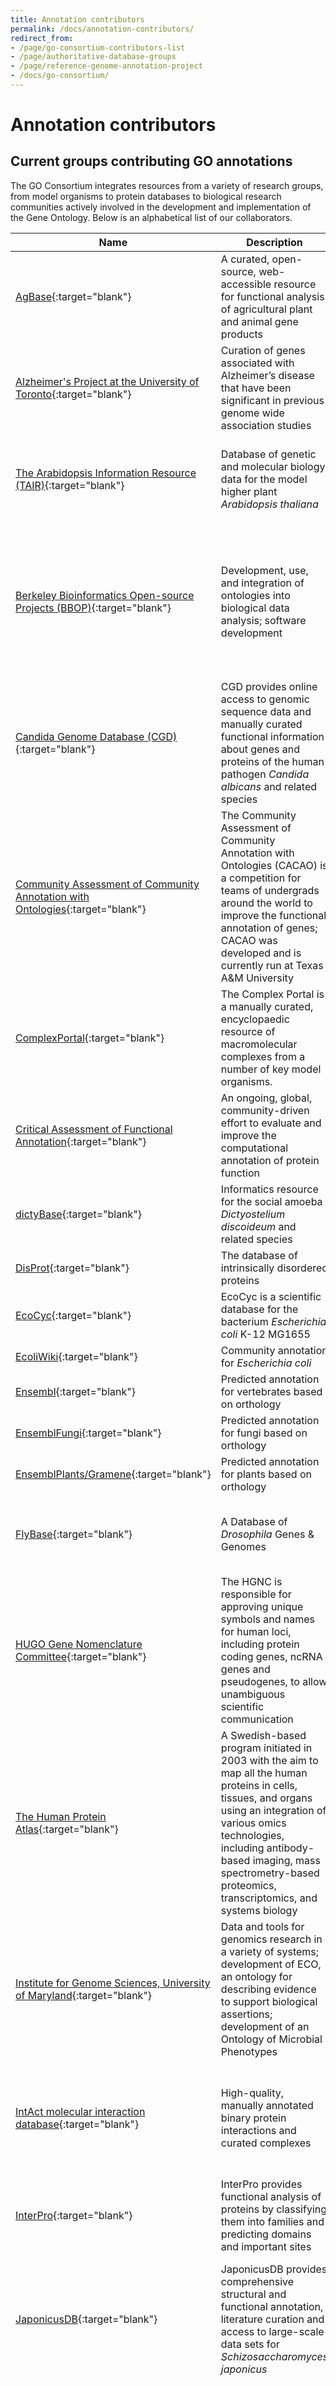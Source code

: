 ```yaml
---
title: Annotation contributors
permalink: /docs/annotation-contributors/
redirect_from: 
- /page/go-consortium-contributors-list
- /page/authoritative-database-groups
- /page/reference-genome-annotation-project
- /docs/go-consortium/
---
```


# Annotation contributors

## Current groups contributing GO annotations  

The GO Consortium integrates resources from a variety of research groups, from model organisms to protein databases to biological research communities actively involved in the development and implementation of the Gene Ontology. Below is an alphabetical list of our collaborators.


| Name 	| Description |	Funding |	Contact |
|-------|-------------|---------|---------|
|[AgBase](http://agbase.arizona.edu){:target="blank"}| 	A curated, open-source, web-accessible resource for functional analysis of agricultural plant and animal gene products 	  	||[AgBase](mailto:agbase@email.arizona.edu)|
|[Alzheimer's Project at the University of Toronto](http://wiki.geneontology.org/index.php/Alzheimer%27s_Disease_Annotation_Project){:target="blank"}| 	Curation of genes associated with Alzheimer’s disease that have been significant in previous genome wide association studies ||[Alzheimer's Project](mailto:sejalr.patel@mail.utoronto.ca)|
|[The Arabidopsis Information Resource (TAIR)](https://www.arabidopsis.org/){:target="blank"}| 	Database of genetic and molecular biology data for the model higher plant *Arabidopsis thaliana*	| The TAIR project is funded by academic institutional, corporate, and individual subscriptions; TAIR is administered by the 501(c)(3) non-profit [Phoenix Bioinformatics](http://www.phoenixbioinformatics.org/){:target="blank"} |[TAIR](mailto:curator@arabidopsis.org)|
|[Berkeley Bioinformatics Open-source Projects (BBOP)](http://www.berkeleybop.org/){:target="blank"}| 	Development, use, and integration of ontologies into biological data analysis; software development| 	Subcontract of the main GO grant from the National Human Genome Research Institute (NHGRI) / National Institutes of Health (NIH) (U41) HG002273, and the Director, Office of Science, Office of Basic Energy Sciences (BES) of the United States Department of Energy under Contract No. DE-AC02-05CH11231	|[BBOP](http://www.berkeleybop.org/team_contact){:target="blank"}|
|[Candida Genome Database (CGD)](http://www.candidagenome.org/){:target="blank"}| 	CGD provides online access to genomic sequence data and manually curated functional information about genes and proteins of the human pathogen *Candida albicans* and related species 	 | The *Candida* Genome Database  project is funded by the [National Institute of Dental & Craniofacial Research](http://www.nidcr.nih.gov/){:target="blank"} at the [US National Institutes of Health](http://www.nih.gov/){:target="blank"} |[CGD](http://www.candidagenome.org/cgi-bin/suggestion){:target="blank"}|
|[Community Assessment of Community Annotation with Ontologies](https://gowiki.tamu.edu/wiki/index.php/Category:CACAO){:target="blank"}| The Community Assessment of Community Annotation with Ontologies (CACAO) is a competition for teams of undergrads around the world to improve the functional annotation of genes; CACAO was developed and is currently run at Texas A&M University | |[CACAO](mailto:ecoliwiki@gmail.com)|
|[ComplexPortal](https://www.ebi.ac.uk/complexportal/home){:target="blank"}| The Complex Portal is a manually curated, encyclopaedic resource of macromolecular complexes from a number of key model organisms. | | [ComplexPortal](https://www.ebi.ac.uk/about/contact/support/complexportal){:target="blank"}|
|[Critical Assessment of Functional Annotation](https://biofunctionprediction.org/cafa/){:target="blank"}| An ongoing, global, community-driven effort to evaluate and improve the computational annotation of protein function | | [CAFA](https://biofunctionprediction.org/contact/){:target="blank"}|
|[dictyBase](http://dictybase.org/){:target="blank"}| Informatics resource for the social amoeba *Dictyostelium discoideum* and related species 		| | 	[dictyBase](mailto:dictybase@northwestern.edu)|
|[DisProt](https://disprot.org/){:target="blank"}| The database of intrinsically disordered proteins  | | 	[DisProt](https://disprot.org/feedback){:target="blank"}|
|[EcoCyc](https://ecocyc.org/){:target="blank"}| 	EcoCyc is a scientific database for the bacterium *Escherichia coli* K-12 MG1655 	| |[EcoCyc](https://ecocyc.org/contact.shtml){:target="blank"}|
|[EcoliWiki](http://ecoliwiki.net/colipedia/index.php/Welcome_to_EcoliWiki){:target="blank"}| 	Community annotation for *Escherichia coli* 	| |[EcoliWiki](mailto:ecoliwiki@gmail.com)|
|[Ensembl](http://www.ensembl.org/info/about/contact/index.html){:target="blank"}| 	Predicted annotation for vertebrates based on orthology 	 | |[Ensembl contact](http://fungi.ensembl.org/Help/Contact){:target="blank"}|
|[EnsemblFungi](http://fungi.ensembl.org/index.html){:target="blank"}| 	Predicted annotation for fungi based on orthology 	 ||[EnsemblFungi contact](http://fungi.ensembl.org/Help/Contact){:target="blank"}|
|[EnsemblPlants/Gramene](http://plants.ensembl.org/info/website/index.html){:target="blank"}| 	Predicted annotation for plants based on orthology 	 | |[EnsemblPlants contact](http://plants.ensembl.org/Help/Contact){:target="blank"}|
|[FlyBase](http://flybase.org/){:target="blank"}| 	A Database of *Drosophila* Genes & Genomes |	National Human Genome Research Institute at the U.S. National Institutes of Health P41 HG000739 and Medical Research Council, UK grant MR/N030117/1 |	[FlyBase contact](http://flybase.org/contact/email){:target="blank"}|
|[HUGO Gene Nomenclature Committee](https://www.genenames.org/){:target="blank"}| The HGNC is responsible for approving unique symbols and names for human loci, including protein coding genes, ncRNA genes and pseudogenes, to allow unambiguous scientific communication | The work of the HGNC is supported by National Human Genome Research Institute (NHGRI) grant U24HG003345 & Wellcome Trust grant 208349/Z/17/Z | [HGNC](https://www.genenames.org/contact/feedback/){:target="blank"}|
|[The Human Protein Atlas](http://www.proteinatlas.org/){:target="blank"}|	A Swedish-based program initiated in 2003 with the aim to map all the human proteins in cells, tissues, and organs using an integration of various omics technologies, including antibody-based imaging, mass spectrometry-based proteomics, transcriptomics, and systems biology 	||	[HPA](mailto:contact@proteinatlas.org){:target="blank"}|
|[Institute for Genome Sciences, University of Maryland](http://www.igs.umaryland.edu/){:target="blank"}| 	Data and tools for genomics research in a variety of systems; development of ECO, an ontology for describing evidence to support biological assertions; development of an Ontology of Microbial Phenotypes |	ECO is funded by the National Science Foundation under Award Number 1458400 |[IGS](mailto:mgiglio@igs.umaryland.edu)|
|[IntAct molecular interaction database](http://www.ebi.ac.uk/intact/){:target="blank"} |	High-quality, manually annotated binary protein interactions and curated complexes 	|NHLBI Proteomics Center Award (HHSN268201000035C), European Commission grant Affinomics (FP7-241481), The Michael J. Fox Foundation for Parkinson's Research LRRK2 Biology LEAPS, BBSRC MIDAS (BB/L024179/1)| [IntAct](mailto:intact-help@ebi.ac.uk)|
|[InterPro](http://www.ebi.ac.uk/interpro/){:target="blank"}| 	InterPro provides functional analysis of proteins by classifying them into families and predicting domains and important sites |	InterPro is funded by a grant from BBSRC (BB/L024136/1) and EMBL core funds |	[InterPro](http://www.ebi.ac.uk/support/interpro-general-query){:target="blank"}|
|[JaponicusDB](https://www.japonicusdb.org/){:target="blank"}| 	JaponicusDB provides comprehensive structural and functional annotation, literature curation and access to large-scale data sets for *Schizosaccharomyces japonicus* 	 |The *S. japonicus* community maintains JaponicusDB, led by the [Francis Crick Institute](https://www.crick.ac.uk/){:target="blank"} and [King's College London](https://www.kcl.ac.uk/){:target="blank"}, with contributions from [PomBase](https://www.pombase.org/){:target="blank"} ([University of Cambridge](https://www.cam.ac.uk/){:target="blank"}) |[JaponicusDB](mailto:helpdesk@pombase.org)|
|[Mouse Genome Informatics (MGI)](http://www.informatics.jax.org/)| 	Informatics resources for Laboratory Mouse and related Human Biology data |	MGI is supported by the National Institutes of Health (NIH) as follows: MGD is supported by National Human Genome Research Institute (NHGRI) U41 [HG000330](http://projectreporter.nih.gov/project_info_description.cfm?aid=7902288&icde=6962585), GXD is supported by Child Health/Human Development grant [HD062499](http://projectreporter.nih.gov/project_info_description.cfm?aid=7763602&icde=6960199){:target="blank"}, MTB is supported by National Cancer Institute (NCI) grant [CA089713](http://projectreporter.nih.gov/project_info_description.cfm?aid=7981727&icde=6962619){:target="blank"}, and MouseMine is supported by a subcontract to NHGRI grant [HG004834](http://projectreporter.nih.gov/project_info_description.cfm?aid=8300702&icde=15216424){:target="blank"}. |	[MGI](mailto:mgi-help@informatics.jax.org){:target="blank"}|
|[Norwegian University of Science and Technology, Systems Biology team](https://www.ntnu.edu/biology/research/systems-biology#/view/about){:target="blank"}| Development of procedures and approaches to build high quality knowledge sources (the ‘Knowledge Commons’) for understanding gene regulation processes | | [NTNU_SB](mailto:martin.kuiper@ntnu.no)|
|[PANTHER](http://pantherdb.org/){:target="blank"} | 	The PANTHER (Protein ANalysis THrough Evolutionary Relationships) knowledgebase supports biomedical and other research by providing comprehensive information about the evolution of protein-coding gene families, particularly protein phylogeny, function and genetic variation impacting that function | National Science Foundation Grant No. 1458808 |	[PANTHER](mailto:feedback@pantherdb.org)|
|[PomBase](http://www.pombase.org/){:target="blank"}|	PomBase is a comprehensive database for the fission yeast *Schizosaccharomyces pombe*, providing structural and functional annotation, literature curation and access to large-scale data sets |	Wellcome Trust Grant No. 104967/Z/14/Z |	[PomBase](mailto:helpdesk@pombase.org){:target="blank"}|
|[Rat Genome Database (RGD)](http://rgd.mcw.edu/){:target="blank"}| 	Database for the rat *Rattus norvegicus* |	RGD is funded by grant HL64541 from the National Heart, Lung, and Blood Institute on behalf of the NIH |	[RGD](http://rgd.mcw.edu/contact/index.shtml){:target="blank"}|
|[Reactome](http://www.reactome.org/){:target="blank"}| 	A knowledgebase of biological processes (formerly Genome Knowledgebase) |	National Human Genome Research Institute (NHGRI) / National Institutes of Health (NIH) U41 HG00375, the Ontario Research (GL2) fund, the European Bioinformatics Institute, and the European Commission (PSIMEx)| 	[Reactome](mailto:help@reactome.org)|
|[RHEA](https://www.rhea-db.org/){:target="blank"}| Rhea is an expert-curated knowledgebase of chemical and transport reactions of biological interest - and the standard for enzyme and transporter annotation in UniProtKB | Rhea curation and development is currently supported by the Swiss Federal Government through the [State Secretariat for Education, Research and Innovation (SERI)](https://www.sbfi.admin.ch/sbfi/en/home.html){:target="blank"} | [RHEA](https://www.rhea-db.org/feedback){:target="blank"}
|[RNACentral](https://rnacentral.org/){:target="blank"} | RNAcentral is a free, public resource that offers integrated access to a comprehensive and up-to-date set of non-coding RNA sequences provided by a collaborating group of Expert Databases representing a broad range of organisms and RNA types | The development of RNAcentral is coordinated by [European Bioinformatics Institute](https://www.ebi.ac.uk/){:target="blank"} and is supported by [Wellcome](https://wellcome.org/){:target="blank"} | [RNACentral](https://rnacentral.org/contact){:target="blank"}|
|[Saccharomyces Genome Database (SGD)](http://www.yeastgenome.org/){:target="blank"}| 	The *Saccharomyces* Genome Database (SGD) provides comprehensive integrated biological information for the budding yeast *Saccharomyces cerevisiae* |	National Human Genome Research Institute (NHGRI) / National Institutes of Health (NIH) [SGD U41 HG001315]| 	[SGD](mailto:sgd-helpdesk@lists.stanford.edu)|
|[The Synapse Gene Ontology and Annotation Initiative](https://www.syngoportal.org/about){:target="blank"}|  Interactive knowledgebase that accumulates available research about synapse biology using Gene Ontology||[SynGO](mailto:guus.smit@cncr.vu.nl)|
|[UniProt-Gene Ontology Annotation (UniProt-GOA)](http://www.ebi.ac.uk/GOA){:target="blank"}|	Manual and electronic annotation of proteins in the UniProt Knowledgebase, carried out by a wide range of curation activities at the European Bioinformatics Institute, the SIB Swiss Institute of Bioinformatics and the Protein Information Resource |	National Institutes of Health (NIH) [UniProt U41HG006104; GO U41HG002273]; [British Heart Foundation](http://www.bhf.org.uk/){:target="blank"} [RG/13/5/30112] [Parkinson's UK](https://www.parkinsons.org.uk/){:target="blank"} [G-1307] and [EMBL](https://www.embl.org/){:target="blank"} core funds.| 	[UniProt-GOA](mailto:goa@ebi.ac.uk)|
|[University College London Functional Gene Annotation](https://www.ucl.ac.uk/functional-gene-annotation/){:target="blank"}| 	Manual annotation of human proteins and microRNAs involved in cardiovascular and dementia-relevant processes  |	[British Heart Foundation](http://www.bhf.org.uk/){:target="blank"} [RG/13/5/30112; SP/07/007/23671], [Alzheimer's Research UK](http://www.alzheimersresearchuk.org/){:target="blank"} [ARUK-NSG2016-13; NAS2017A-1; NGS2018-003], [Parkinson's UK](https://www.parkinsons.org.uk/){:target="blank"} [G-1307], [National Institute for Health Research University College London Hospitals Biomedical Research Centre](http://www.uclhospitals.brc.nihr.ac.uk/){:target="blank"}	|[UCL](mailto:goannotation@ucl.ac.uk)|
|[WormBase](http://www.wormbase.org/){:target="blank"}| 	WormBase is an international consortium of biologists and computer scientists dedicated to providing the research community with accurate, current, accessible information concerning the genetics, genomics and biology of *Caenorhabditis elegans* and related nematodes |	WormBase is supported by grant #U41 HG002223 from the National Human Genome Research Institute at the US National Institutes of Health, the UK Medical Research Council, and the UK Biotechnology and Biological Sciences Research Council.| [WormBase](http://www.wormbase.org/tools/support){:target="blank"}|
|[Xenbase](https://www.xenbase.org/entry/){:target="blank"} | Xenbase's mission is to provide the international research community with a comprehensive, integrated and easy to use web based resource that gives access the diverse and rich genomic, expression and functional data available from *Xenopus* research | Xenbase is supported by NICHD P41 HD064556 from the Eunice Kennedy Shriver National Institute of Child Health and Human Development | [Xenbase](https://www.xenbase.org/entry/static-xenbase/contactUs.jsp){:target="blank"}|
|[Zebrafish Information Network (ZFIN)](http://zfin.org/){:target="blank"}| 	The Zebrafish Model Organism Database is the community resource for genetic and genomic data involving zebrafish *Danio rerio*| ZFIN is funded by the National Human Genome Research Institute of the National Institutes of Health [HG002659]	|  	[ZFIN](mailto:curators@zfin.org)|

## Ontologies imported by the GO Consortium

The following ontologies are imported into GO:

|Name |	Description |	Contact|
|-----|-------------|--------|
|[Cell Type Ontology (CL)](http://cellontology.org/){:target="blank"} |	The Cell Ontology (CL) is a candidate OBO Foundry ontology for the representation of cell types. |	[CL SourceForge tracker](https://sourceforge.net/p/obo/cell-ontology-cl-requests/){:target="blank"}|
|[Chemical Entities of Biological Interest (ChEBI)](http://www.ebi.ac.uk/chebi/){:target="blank"} |	Chemical Entities of Biological Interest (ChEBI) is a freely available dictionary of molecular entities focused on ‘small’ chemical compounds. |	[ChEBI web submission form](http://www.ebi.ac.uk/chebi/emailChebiForward.do){:target="blank"}|
|[Evidence Ontology (ECO)](http://www.evidenceontology.org/){:target="blank"}| The Evidence Ontology (ECO) is an ontology for describing biological research evidence that is used to support assertions. 	 |[ECO GitHub](https://github.com/evidenceontology/evidenceontology/issues/new){:target="blank"}|
|[Plant Ontology (PO)](http://www.plantontology.org/){:target="blank"}| 	Plant Ontology project is a major international bioinformatics effort on standardizing the nomenclature, definitions, synonyms and relations of various terms/keywords/vocabularies that describe anatomical entities as well as the growth and developmental stages of plants. |	[PO web submission form](http://www.plantontology.org/contact){:target="blank"}|
|[Protein Ontology (PRO)](http://pir.georgetown.edu/pro/){:target="blank"} |	Development of ontological representation of protein-related entities and the relationships between them; funded by the National Human Genome Research Institute at the U.S. National Institutes of Health R01 GM080646 |	[PRO](https://sourceforge.net/p/pro-obo/term-requests/){:target="blank"}|
|[Uber Anatomy Ontology (Uberon)](http://uberon.github.io/){:target="blank"} |	Uberon is an integrated cross-species ontology covering anatomical structures in animals. 	| [Uberon help](mailto:cjmungall@lbl.gov)|

## Past GO Consortium contributing groups

These groups have contributed to the GO Consortium in the past:

| Name 	| Description |	Funding |	Contact |
|-------|-------------|---------|---------|
|[ASAP](https://www.genome.wisc.edu/tools/asap.htm){:target="blank"} | A Systematic Annotation Package for Community Analysis of Genomes| 	  | || 	
|[Aspergillus Genome Database (AspGD)](http://www.aspergillusgenome.org){:target="blank"}| 	AspGD is an organized collection of genetic and molecular biological information about the filamentous fungi of the genus *Aspergillus* 	|  |[AspGD web submission form](http://www.aspergillusgenome.org/cgi-bin/suggestion){:target="blank"}|  	
|[AstraZeneca](https://www.astrazeneca.com/){:target="blank"}| AstraZeneca is a global, science-led biopharmaceutical business. | ||
|[GeneDB]([http://www.genedb.org/Homepage](https://www.sanger.ac.uk/tool/genedb/)){:target="blank"}|	Curation for the whole range of organisms sequenced by the Sanger Institute's Pathogen Genomics group; sunsetted in 2022 	||	[GeneDB](mailto:genedb-help@sanger.ac.uk){:target="blank"}||
|[Gramene](http://www.gramene.org/) |	A comparative plant genomics resource for model and reference genomes of more than 30 plant genomes. It provides information for genomes, gene models, gene annotations, genome and gene tree alignments, synteny, genetic variation, gene expression, and a knowledgebase for plant pathways (Plant Reactome). 	| The National Science Foundation (NSF) supported this work through NSF Plant Genome Initiative grant award #0321685 during the years 2004-2007, NSF award #0851652 (REU Bioinformatics and Computational Biology Summer Undergraduate Program) in 2009-2012, and since 2007, through NSF Plant Genome Research Resource grant award #0703908. Current work is being supported by NSF Improving Plant Genome Annotation grant award #1127112 (Gramene - Exploring Function through Comparative Genomics and Network Analysis). [More information](http://gramene.org/funding){:target="blank"} |[	Gramene web submission form](http://tools.gramene.org/feedback){:target="blank"}|
|J Craig Venter Institute| 	Databases on several bacterial species; formerly known as The Institute for Genomic Research (TIGR). 	 || |
|[Microbial ENergy processes Gene Ontology Project (MENGO)](http://mengo.vbi.vt.edu/){:target="blank"}| 	The MENGO project is a multi-institutional collaborative effort that aims to develop new Gene Ontology terms to describe microbial bioenergy related processes |	Office of Science (BER), U.S. Department of Energy. |	|
|Plant-Associated Microbe Gene Ontology (PAMGO)| Consortium 	A multi-institutional collaborative effort involving scientists working on plant pathogenic genomes: the bacteria *Dickeya dadantii*, *Pseudomonas syringae* pv *tomato* and *Agrobacterium tumefaciens*, the fungus *Magnaporthe grisea*, the oomycetes *Phytophthora sojae* and *Phytophthora ramorum* and the nematode *Meloidogyne hapla*	 | ||
|[Pseudomonas Genome Database (PseudoCAP)](http://www.pseudomonas.com/){:target="blank"}| 	A resource for annotations for the *Pseudomonas aeruginosa* PAO1 reference strain's genome and comparative analyses of several related *Pseudomonas* species |	[Cystic Fibrosis Foundation Therapeutics Inc.](http://www.cff.org/research/CFFT/){:target="blank"} |	[PseudoCAP](mailto:pseudocap-mail@sfu.ca){:target="blank"}|
|[Renal Gene Ontology Annotation Initiative](https://www.ebi.ac.uk/GOA/kidney){:target="blank"} | European Bioinformatics Institute | Kidney Research UK| |
|[SGN](https://www.solgenomics.net//){:target="blank"}| 	The Sol Genomics Network (SGN) is a clade-oriented database dedicated to the biology of the Solanaceae family.|| 		[SGN](https://www.solgenomics.net/contact/form){:target="blank"}|
|[SYSCILIA](http://syscilia.org/){:target="blank"}| 	The European project SYSCILIA is a systems biology approach to dissect cilia function and its disruption in human genetic disease |	European Community's Seventh Framework Programme (FP7/2007-2013) under the Health Cooperation Programme. |	[SYSCILIA](http://syscilia.org/contacts.shtml){:target="blank"}|
|[Tetrahymena Genome Database (TGD)](https://ciliate.org/tet/){:target="blank"}| 	Database of information about the Tetrahymena thermophila genome sequence determined at The Institute for Genomic Research (TIGR) | |[TGD](mailto:ciliate-curator@bradley.edu)|

